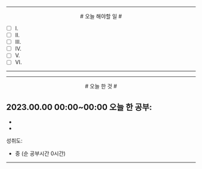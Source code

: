 

----

<div align='center'>
# 오늘 해야할 일 #
</div>

- [ ]  Ⅰ. 
- [ ]  Ⅱ. 
- [ ]  Ⅲ. 
- [ ]  Ⅳ. 
- [ ]  Ⅴ. 
- [ ]  Ⅵ. 

----


----

<div align="center"># 오늘 한 것 #</div>

2023.00.00 00:00~00:00 
오늘 한 공부: 
- 
- 
- 

성취도: 
- 중 (순 공부시간 0시간)

----